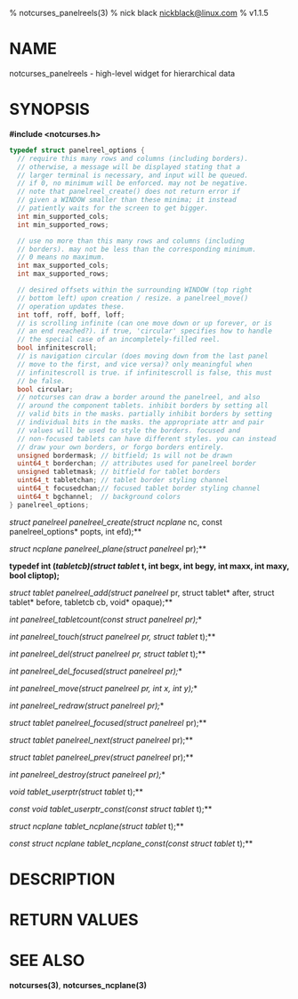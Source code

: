 % notcurses_panelreels(3)
% nick black <nickblack@linux.com>
% v1.1.5

# NAME

notcurses_panelreels - high-level widget for hierarchical data

# SYNOPSIS

**#include <notcurses.h>**

```c
typedef struct panelreel_options {
  // require this many rows and columns (including borders).
  // otherwise, a message will be displayed stating that a
  // larger terminal is necessary, and input will be queued.
  // if 0, no minimum will be enforced. may not be negative.
  // note that panelreel_create() does not return error if
  // given a WINDOW smaller than these minima; it instead
  // patiently waits for the screen to get bigger.
  int min_supported_cols;
  int min_supported_rows;

  // use no more than this many rows and columns (including
  // borders). may not be less than the corresponding minimum.
  // 0 means no maximum.
  int max_supported_cols;
  int max_supported_rows;

  // desired offsets within the surrounding WINDOW (top right
  // bottom left) upon creation / resize. a panelreel_move()
  // operation updates these.
  int toff, roff, boff, loff;
  // is scrolling infinite (can one move down or up forever, or is
  // an end reached?). if true, 'circular' specifies how to handle
  // the special case of an incompletely-filled reel.
  bool infinitescroll;
  // is navigation circular (does moving down from the last panel
  // move to the first, and vice versa)? only meaningful when
  // infinitescroll is true. if infinitescroll is false, this must
  // be false.
  bool circular;
  // notcurses can draw a border around the panelreel, and also
  // around the component tablets. inhibit borders by setting all
  // valid bits in the masks. partially inhibit borders by setting
  // individual bits in the masks. the appropriate attr and pair
  // values will be used to style the borders. focused and
  // non-focused tablets can have different styles. you can instead
  // draw your own borders, or forgo borders entirely.
  unsigned bordermask; // bitfield; 1s will not be drawn
  uint64_t borderchan; // attributes used for panelreel border
  unsigned tabletmask; // bitfield for tablet borders
  uint64_t tabletchan; // tablet border styling channel
  uint64_t focusedchan;// focused tablet border styling channel
  uint64_t bgchannel;  // background colors
} panelreel_options;
```

**struct panelreel* panelreel_create(struct ncplane* nc,
                                       const panelreel_options* popts,
                                       int efd);**

**struct ncplane* panelreel_plane(struct panelreel* pr);**

**typedef int (*tabletcb)(struct tablet* t, int begx, int begy, int maxx,
                        int maxy, bool cliptop);**

**struct tablet* panelreel_add(struct panelreel* pr, struct tablet* after,
                                 struct tablet* before, tabletcb cb,
                                 void* opaque);**

**int panelreel_tabletcount(const struct panelreel* pr);**

**int panelreel_touch(struct panelreel* pr, struct tablet* t);**

**int panelreel_del(struct panelreel* pr, struct tablet* t);**

**int panelreel_del_focused(struct panelreel* pr);**

**int panelreel_move(struct panelreel* pr, int x, int y);**

**int panelreel_redraw(struct panelreel* pr);**

**struct tablet* panelreel_focused(struct panelreel* pr);**

**struct tablet* panelreel_next(struct panelreel* pr);**

**struct tablet* panelreel_prev(struct panelreel* pr);**

**int panelreel_destroy(struct panelreel* pr);**

**void* tablet_userptr(struct tablet* t);**

**const void* tablet_userptr_const(const struct tablet* t);**

**struct ncplane* tablet_ncplane(struct tablet* t);**

**const struct ncplane* tablet_ncplane_const(const struct tablet* t);**

# DESCRIPTION

# RETURN VALUES

# SEE ALSO

**notcurses(3)**, **notcurses_ncplane(3)**
